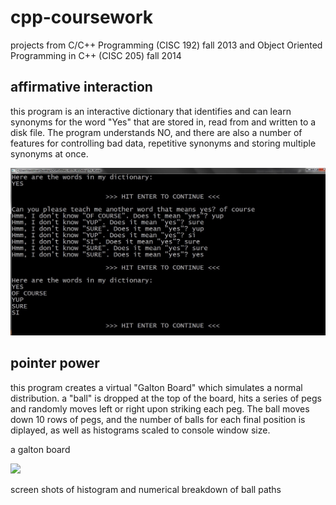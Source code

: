 # cpp-coursework
projects from C/C++ Programming (CISC 192) fall 2013 and Object Oriented Programming in C++ (CISC 205) fall 2014

## affirmative interaction

this program is an interactive dictionary that identifies and can learn synonyms for the word "Yes" that are stored in, read from and written to a disk file. The program understands NO, and there are also a number of features for controlling bad data, repetitive synonyms and storing multiple synonyms at once.

<img src="./images/AIoutput.jpg" alt="">


## pointer power

this program creates a virtual "Galton Board" which simulates a normal distribution. a "ball" is dropped at the top of the board, hits a series of pegs and randomly moves left or right upon striking each peg. The ball moves down 10 rows of pegs, and the number of balls for each final position is diplayed, as well as histograms scaled to console window size.

a galton board

<img src="http://mathworld.wolfram.com/images/eps-gif/GaltonBoard_1000.gif">

screen shots of histogram and numerical breakdown of ball paths

<img src="https://s3.amazonaws.com/poly-screenshots.angel.co/Project/30/52561/400ac66e3954d5ae6f6ba0824d2bac7f-preview505_jpg.jpg" alt="">

<img src="https://s3.amazonaws.com/poly-screenshots.angel.co/Project/30/52561/6167d4e3aef6151d9aca8f4df9d79f05-preview505_jpg.jpg" alt="">
